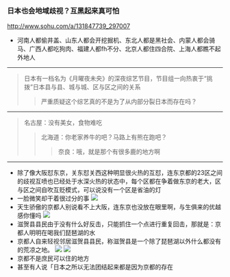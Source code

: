 ### 日本也会地域歧视？互黑起来真可怕
http://www.sohu.com/a/131847739_297007
- 河南人都偷井盖、山东人都会开挖掘机、东北人都是黑社会、内蒙人都会骑马、广西人都吃狗肉、福建人都fh不分、北京人都住四合院、上海人都瞧不起外地人
---
>日本有一档名为《月曜夜未央》的深夜综艺节目，节目组一向热衷于“挑拨”日本县与县、城与城、区与区之间的关系
>>严重质疑这个综艺真的不是为了从内部分裂日本而存在吗？
---
>名古屋：没有美女，食物难吃
>>北海道：你老家养牛的吧？马路上有熊在跑吧？
>>>奈良：哦，就是那个有很多鹿的地方啊
---
- 除了像大阪怼东京，关东怼关西这种明显很火热的互怼，连东京都的23区之间的歧视互喷也已经处于水深火热的状态中，每个区都在争着做东京的老大，区与区之间自吹互贬模式，可以说没有一个区是省油的灯
- 一脸微笑却干着很过分的事
![](http://img.mp.itc.cn/upload/20170403/44d5e434aa884b8bbf4d44be51589896_th.jpeg)
- 天生骄傲的京都人别说看不上大阪，连东京也没放在眼里啊，与生俱来的优越感你懂吗
![](http://img.mp.itc.cn/upload/20170403/7783fafc03b24b7a843d6abf63cb3743_th.jpeg)
- 滋贺县县民由于没有什么好反击，只能抓住一个点进行重复回击，那就是：京都人明明在喝我们琵琶湖的水
- 京都人自来轻视邻居滋贺县县民，称滋贺县是一个除了琵琶湖以外什么都没有的荒凉之地。
![](http://img.mp.itc.cn/upload/20170403/528423d0fd9e4da39556c49f20dedb9d_th.jpeg)
![](http://img.mp.itc.cn/upload/20170403/03234c3ba0744616997a61cee6b07418_th.jpeg)
- 京都不是庶民可以住的地方
- 甚至有人说「日本之所以无法团结起来都是因为京都的存在